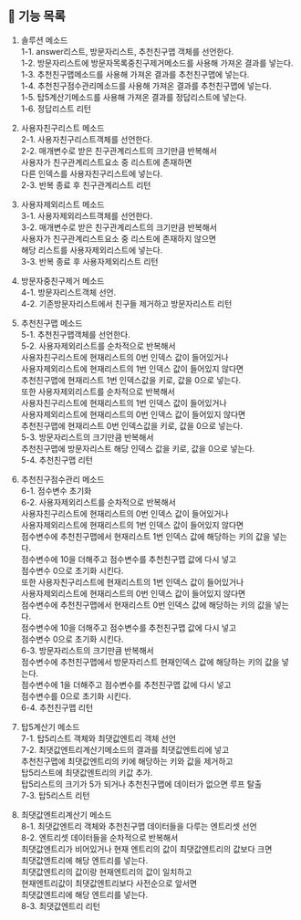 ## 🚀 기능 목록
1. 솔루션 메소드<br>
   1-1. answer리스트, 방문자리스트, 추천친구맵 객체를 선언한다.<br>
   1-2. 방문자리스트에 방문자목록중친구제거메소드를 사용해 가져온 결과를 넣는다.<br>
   1-3. 추천친구맵메소드를 사용해 가져온 결과를 추천친구맵에 넣는다.<br>
   1-4. 추천친구점수관리메소드를 사용해 가져온 결과를 추천친구맵에 넣는다.<br>
   1-5. 탑5계산기메소드를 사용해 가져온 결과를 정답리스트에 넣는다.<br>
   1-6. 정답리스트 리턴<br>

2. 사용자친구리스트 메소드<br>
   2-1.  사용자친구리스트객체를 선언한다.<br>
   2-2. 매개변수로 받은 친구관계리스트의 크기만큼 반복해서<br>
        사용자가 친구관계리스트요소 중 리스트에 존재하면 <br>
        다른 인덱스를 사용자친구리스트에 넣는다.<br>
   2-3. 반복 종료 후 친구관계리스트 리턴<br>

3. 사용자제외리스트 메소드<br>
   3-1. 사용자제외리스트객체를 선언한다.<br>
   3-2. 매개변수로 받은 친구관계리스트의 크기만큼 반복해서<br>
        사용자가 친구관계리스트요소 중 리스트에 존재하지 않으면<br>
        해당 리스트를 사용자제외리스트에 넣는다.<br>
   3-3. 반복 종료 후 사용자제외리스트 리턴<br>

4. 방문자중친구제거 메소드<br>
   4-1. 방문자리스트객체 선언.<br>
   4-2. 기존방문자리스트에서 친구들 제거하고 방문자리스트 리턴

5. 추천친구맵 메소드<br>
   5-1. 추천친구맵객체를 선언한다.<br>
   5-2. 사용자제외리스트를 순차적으로 반복해서<br>
        사용자친구리스트에 현재리스트의 0번 인덱스 값이 들어있거나<br>
        사용자제외리스트에 현재리스트의 1번 인덱스 값이 들어있지 않다면<br>
        추천친구맵에 현재리스트 1번 인덱스값을 키로, 값을 0으로 넣는다.<br>
        또한 사용자제외리스트를 순차적으로 반복해서<br>
        사용자친구리스트에 현재리스트의 1번 인덱스 값이 들어있거나<br>
        사용자제외리스트에 현재리스트의 0번 인덱스 값이 들어있지 않다면<br>
        추천친구맵에 현재리스트 0번 인덱스값을 키로, 값을 0으로 넣는다.<br> 
   5-3. 방문자리스트의 크기만큼 반복해서<br>
        추천친구맵에 방문자리스트 해당 인덱스 값을 키로, 값을 0으로 넣는다.<br>
   5-4. 추천친구맵 리턴<br>

6. 추천친구점수관리 메소드<br>
   6-1. 점수변수 초기화<br>
   6-2. 사용자제외리스트를 순차적으로 반복해서<br>
        사용자친구리스트에 현재리스트의 0번 인덱스 값이 들어있거나<br>
        사용자제외리스트에 현재리스트의 1번 인덱스 값이 들어있지 않다면<br>
        점수변수에 추천친구맵에서 현재리스트 1번 인덱스 값에 해당하는 키의 값을 넣는다.<br>
        점수변수에 10을 더해주고 점수변수를 추천친구맵 값에 다시 넣고<br>
        점수변수 0으로 초기화 시킨다.<br>
        또한 사용자친구리스트에 현재리스트의 1번 인덱스 값이 들어있거나<br>
        사용자제외리스트에 현재리스트의 0번 인덱스 값이 들어있지 않다면<br>
        점수변수에 추천친구맵에서 현재리스트 0번 인덱스 값에 해당하는 키의 값을 넣는다.<br>
        점수변수에 10을 더해주고 점수변수를 추천친구맵 값에 다시 넣고<br>
        점수변수 0으로 초기화 시킨다.<br>
   6-3. 방문자리스트의 크기만큼 반복해서<br>
        점수변수에 추천친구맵에서 방문자리스트 현재인덱스 값에 해당하는 키의 값을 넣는다.<br>
        점수변수에 1을 더해주고 점수변수를 추천친구맵 값에 다시 넣고<br>
        점수변수를 0으로 초기화 시킨다.<br>
   6-4. 추천친구맵 리턴<br>

7. 탑5계산기 메소드<br>
   7-1. 탑5리스트 객체와 최댓값엔트리 객체 선언<br>
   7-2. 최댓값엔트리계산기메소드의 결과를 최댓값엔트리에 넣고<br>
   추천친구맵에 최댓값엔트리의 키에 해당하는 키와 값을 제거하고<br>
   탑5리스트에 최댓값엔트리의 키값 추가.<br>
   탑5리스트의 크기가 5가 되거나 추천친구맵에 데이터가 없으면 루프 탈출<br>
   7-3. 탑5리스트 리턴<br>

8. 최댓값엔트리계산기 메소드<br>
   8-1. 최댓값엔트리 객체와 추천친구맵 데이터들을 다루는 엔트리셋 선언<br>
   8-2. 엔트리셋 데이터들을 순차적으로 반복해서<br>
        최댓값엔트리가 비어있거나 현재 엔트리의 값이 최댓값엔트리의 값보다 크면 <br> 
        최댓값엔트리에 해당 엔트리를 넣는다.<br>
        최댓값엔트리의 값이랑 현재엔트리의 값이 일치하고 <br>
        현재엔트리값이 최댓값엔트리보다 사전순으로 앞서면<br>
        최댓값엔트리에 해당 엔트리를 넣는다.<br>
   8-3. 최댓값엔트리 리턴<br>